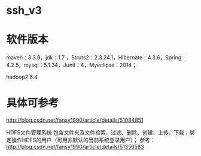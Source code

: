  # ssh_v3
 # 软件版本
 maven：3.3.9，jdk：1.7 ，Struts2：2.3.24.1，Hibernate：4.3.6，Spring：4.2.5，mysql：5.1.34，Junit：4，Myeclipse：2014；
 
 hadoop2.6.4
 
 # 具体可参考
http://blog.csdn.net/fansy1990/article/details/51084851


HDFS文件管理系统 
包含文件夹及文件检索、过滤、删除、创建、上传、下载；绑定操作HDFS的用户（可用非默认的当前系统登录用户）；
参考：http://blog.csdn.net/fansy1990/article/details/51356583